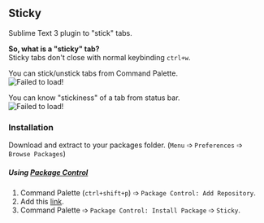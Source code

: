 ## Sticky
Sublime Text 3 plugin to "stick" tabs.

**So, what is a "sticky" tab?**  
Sticky tabs don't close with normal keybinding `ctrl+w`.

You can stick/unstick tabs from Command Palette.  
![Failed to load!](https://i.imgur.com/sDVbtfp.png)

You can know "stickiness" of a tab from status bar.  
![Failed to load!](https://i.imgur.com/FeBSW8R.png)

### Installation
Download and extract to your packages folder. (`Menu` &#10153; `Preferences` &#10153; `Browse Packages`)

##### Using [Package Control](https://packagecontrol.io/installation)
1. Command Palette (`ctrl+shift+p`) &#10153; `Package Control: Add Repository`.
2. Add this [link](https://github.com/krikx/Sticky/).
3. Command Palette &#10153; `Package Control: Install Package` &#10153; `Sticky`.
